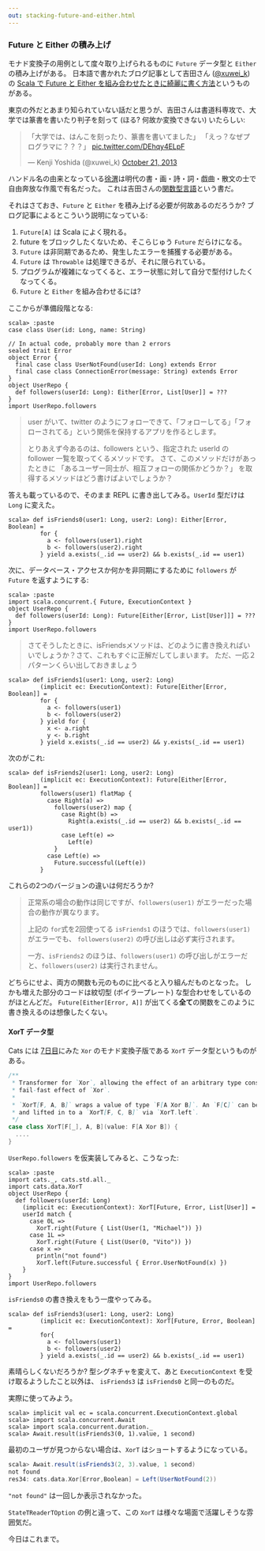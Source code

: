 ```yaml
---
out: stacking-future-and-either.html
---
```


  [xuweik]: https://twitter.com/xuwei_k
  [combine-future-and-either]: http://d.hatena.ne.jp/xuwei/20140919/1411136788
  [seal]: https://twitter.com/xuwei_k/status/392260189673373696
  [xwj]: https://ja.wikipedia.org/wiki/%E5%BE%90%E6%B8%AD
  [3hj86e]: http://twitpic.com/3hj86e
  [Xor]: Xor.html
  [XorTSource]: $catsBaseUrl$core/src/main/scala/cats/data/XorT.scala

### Future と Either の積み上げ

モナド変換子の用例として度々取り上げられるものに `Future` データ型と `Either` の積み上げがある。
日本語で書かれたブログ記事として吉田さん ([@xuwei_k][xuweik]) の
[Scala で Future と Either を組み合わせたときに綺麗に書く方法][combine-future-and-either]というものがある。

東京の外だとあまり知られていない話だと思うが、吉田さんは書道科専攻で、大学では篆書を書いたり判子を刻って
(ほる? 何故か変換できない) いたらしい:

<blockquote class="twitter-tweet" lang="en"><p lang="ja" dir="ltr">「大学では、はんこを刻ったり、篆書を書いてました」&#10;「えっ？なぜプログラマに？？？」 <a href="http://t.co/DEhqy4ELpF">pic.twitter.com/DEhqy4ELpF</a></p>&mdash; Kenji Yoshida (@xuwei_k) <a href="https://twitter.com/xuwei_k/status/392260189673373696">October 21, 2013</a></blockquote>
<script async src="//platform.twitter.com/widgets.js" charset="utf-8"></script>

ハンドル名の由来となっている[徐渭][xwj]は明代の書・画・詩・詞・戯曲・散文の士で自由奔放な作風で有名だった。
これは吉田さんの[関数型言語][3hj86e]という書だ。

それはさておき、`Future` と `Either` を積み上げる必要が何故あるのだろうか?
ブログ記事によるとこういう説明になっている:

1. `Future[A]` は Scala によく現れる。
2. future をブロックしたくないため、そこらじゅう `Future` だらけになる。
3. `Future` は非同期であるため、発生したエラーを捕獲する必要がある。
4. `Future` は `Throwable` は処理できるが、それに限られている。
5. プログラムが複雑になってくると、エラー状態に対して自分で型付けしたくなってくる。
6. `Future` と `Either` を組み合わせるには?

ここからが準備段階となる:

```console:new
scala> :paste
case class User(id: Long, name: String)

// In actual code, probably more than 2 errors
sealed trait Error
object Error {
  final case class UserNotFound(userId: Long) extends Error
  final case class ConnectionError(message: String) extends Error
}
object UserRepo {
  def followers(userId: Long): Either[Error, List[User]] = ???
}
import UserRepo.followers
```

> user がいて、twitter のようにフォローできて、「フォローしてる」「フォローされてる」という関係を保持するアプリを作るとします。
>
> とりあえず今あるのは、followers という、指定された userId の follower 一覧を取ってくるメソッドです。
> さて、このメソッドだけがあったときに
> 「あるユーザー同士が、相互フォローの関係かどうか？」
> を取得するメソッドはどう書けばよいでしょうか？

答えも載っているので、そのまま REPL に書き出してみる。`UserId` 型だけは `Long` に変えた。

```console
scala> def isFriends0(user1: Long, user2: Long): Either[Error, Boolean] =
         for {
           a <- followers(user1).right
           b <- followers(user2).right
         } yield a.exists(_.id == user2) && b.exists(_.id == user1)
```

次に、データベース・アクセスか何かを非同期にするために `followers` が `Future` を返すようにする:

```console
scala> :paste
import scala.concurrent.{ Future, ExecutionContext }
object UserRepo {
  def followers(userId: Long): Future[Either[Error, List[User]]] = ???
}
import UserRepo.followers
```

> さてそうしたときに、isFriendsメソッドは、どのように書き換えればいいでしょうか？さて、これもすぐに正解だしてしまいます。
> ただ、一応２パターンくらい出しておきましょう

```console
scala> def isFriends1(user1: Long, user2: Long)
         (implicit ec: ExecutionContext): Future[Either[Error, Boolean]] =
         for {
           a <- followers(user1)
           b <- followers(user2)
         } yield for {
           x <- a.right
           y <- b.right
         } yield x.exists(_.id == user2) && y.exists(_.id == user1)
```

次のがこれ:

```console
scala> def isFriends2(user1: Long, user2: Long)
         (implicit ec: ExecutionContext): Future[Either[Error, Boolean]] =
         followers(user1) flatMap {
           case Right(a) =>
             followers(user2) map {
               case Right(b) =>
                 Right(a.exists(_.id == user2) && b.exists(_.id == user1))
               case Left(e) =>
                 Left(e)
             }
           case Left(e) =>
             Future.successful(Left(e))
         }
```

これらの2つのバージョンの違いは何だろうか?

> 正常系の場合の動作は同じですが、`followers(user1)` がエラーだった場合の動作が異なります。
>
> 上記の `for`式を2回使ってる `isFriends1` のほうでは、`followers(user1)` がエラーでも、
> `followers(user2)` の呼び出しは必ず実行されます。
>
> 一方、`isFriends2` のほうは、`followers(user1)` の呼び出しがエラーだと、`followers(user2)` は実行されません。

どちらにせよ、両方の関数も元のものに比べると入り組んだものとなった。
しかも増えた部分のコードは紋切型 (ボイラープレート) な型合わせをしているのがほとんどだ。
`Future[Either[Error, A]]` が出てくる**全て**の関数をこのように書き換えるのは想像したくない。

#### XorT データ型

Cats には [7日目][Xor]にみた `Xor` のモナド変換子版である `XorT` データ型というものがある。

```scala
/**
 * Transformer for `Xor`, allowing the effect of an arbitrary type constructor `F` to be combined with the
 * fail-fast effect of `Xor`.
 *
 * `XorT[F, A, B]` wraps a value of type `F[A Xor B]`. An `F[C]` can be lifted in to `XorT[F, A, C]` via `XorT.right`,
 * and lifted in to a `XorT[F, C, B]` via `XorT.left`.
 */
case class XorT[F[_], A, B](value: F[A Xor B]) {
  ....
}
```

`UserRepo.followers` を仮実装してみると、こうなった:

```console
scala> :paste
import cats._, cats.std.all._
import cats.data.XorT
object UserRepo {
  def followers(userId: Long)
    (implicit ec: ExecutionContext): XorT[Future, Error, List[User]] =
    userId match {
      case 0L =>
        XorT.right(Future { List(User(1, "Michael")) })
      case 1L =>
        XorT.right(Future { List(User(0, "Vito")) })
      case x =>
        println("not found")
        XorT.left(Future.successful { Error.UserNotFound(x) })
    }
}
import UserRepo.followers
```

`isFriends0` の書き換えをもう一度やってみる。

```console
scala> def isFriends3(user1: Long, user2: Long)
         (implicit ec: ExecutionContext): XorT[Future, Error, Boolean] =
         for{
           a <- followers(user1)
           b <- followers(user2)
         } yield a.exists(_.id == user2) && b.exists(_.id == user1)
```

素晴らしくないだろうか? 型シグネチャを変えて、あと `ExecutionContext` を受け取るようしたこと以外は、
`isFriends3` は `isFriends0` と同一のものだ。

実際に使ってみよう。

```console
scala> implicit val ec = scala.concurrent.ExecutionContext.global
scala> import scala.concurrent.Await
scala> import scala.concurrent.duration._
scala> Await.result(isFriends3(0, 1).value, 1 second)
```

最初のユーザが見つからない場合は、`XorT` はショートするようになっている。

```scala
scala> Await.result(isFriends3(2, 3).value, 1 second)
not found
res34: cats.data.Xor[Error,Boolean] = Left(UserNotFound(2))
```

`"not found"` は一回しか表示されなかった。

`StateTReaderTOption` の例と違って、この `XorT` は様々な場面で活躍しそうな雰囲気だ。

今日はこれまで。
